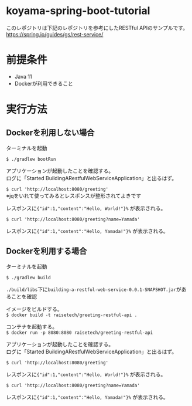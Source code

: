 # koyama-spring-boot-tutorial

このレポジトリは下記のレポジトリを参考にしたRESTful APIのサンプルです。
https://spring.io/guides/gs/rest-service/

# 前提条件
- Java 11
- Dockerが利用できること

# 実行方法

## Dockerを利用しない場合

ターミナルを起動

`$ ./gradlew bootRun`

アプリケーションが起動したことを確認する。  
ログに「Started BuildingARestfulWebServiceApplication」と出るはず。

`$ curl 'http://localhost:8080/greeting'`  
※jqをいれて使ってみるとレスポンスが整形されてよきです

レスポンスに`{"id":1,"content":"Hello, World!"}%` が表示される。

`$ curl 'http://localhost:8080/greeting?name=Yamada'`

レスポンスに`{"id":1,"content":"Hello, Yamada!"}%` が表示される。

## Dockerを利用する場合

ターミナルを起動

`$ ./gradlew build`

`./build/libs`下に`building-a-restful-web-service-0.0.1-SNAPSHOT.jar`があることを確認

イメージをビルドする。  
`$ docker build -t raisetech/greeting-restful-api .`  

コンテナを起動する。  
`$ docker run -p 8080:8080 raisetech/greeting-restful-api`  

アプリケーションが起動したことを確認する。  
ログに「Started BuildingARestfulWebServiceApplication」と出るはず。    

`$ curl 'http://localhost:8080/greeting'`

レスポンスに`{"id":1,"content":"Hello, World!"}%` が表示される。

`$ curl 'http://localhost:8080/greeting?name=Yamada'`

レスポンスに`{"id":1,"content":"Hello, Yamada!"}%` が表示される。

